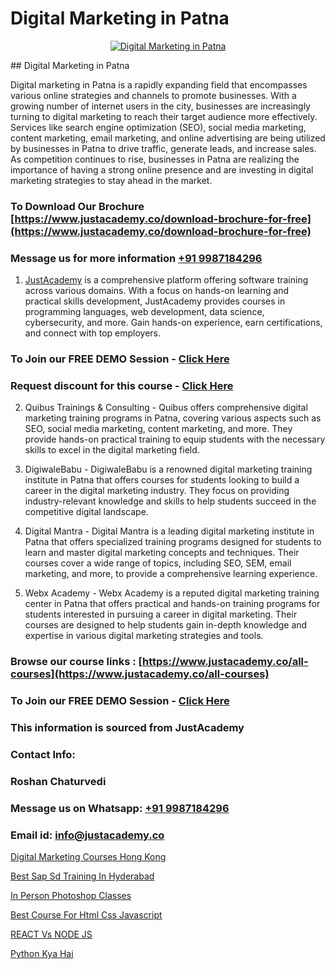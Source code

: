 # Digital Marketing in Patna

<p align="center">
  <a href="https://justacademy.co/course-detail/digital-marketing">
    <img src="https://justacademy.co/storage2/course_image/1676636720_course_image.webp" alt="Digital Marketing in Patna">
  </a>
</p>
## Digital Marketing in Patna

Digital marketing in Patna is a rapidly expanding field that encompasses various online strategies and channels to promote businesses. With a growing number of internet users in the city, businesses are increasingly turning to digital marketing to reach their target audience more effectively. Services like search engine optimization (SEO), social media marketing, content marketing, email marketing, and online advertising are being utilized by businesses in Patna to drive traffic, generate leads, and increase sales. As competition continues to rise, businesses in Patna are realizing the importance of having a strong online presence and are investing in digital marketing strategies to stay ahead in the market.
### To Download Our Brochure [https://www.justacademy.co/download-brochure-for-free](https://www.justacademy.co/download-brochure-for-free)
### Message us for more information [+91 9987184296](https://api.whatsapp.com/send?phone=919987184296)

1) [JustAcademy](https://justacademy.co) is a comprehensive platform offering software training across various domains. With a focus on hands-on learning and practical skills development, JustAcademy provides courses in programming languages, web development, data science, cybersecurity, and more. Gain hands-on experience, earn certifications, and connect with top employers.

### To Join our FREE DEMO Session - [Click Here](https://www.justacademy.co/register-for-course-demo/)
### Request discount for this course - [Click Here](https://justacademy.co/contact-us/)

2) Quibus Trainings & Consulting - Quibus offers comprehensive digital marketing training programs in Patna, covering various aspects such as SEO, social media marketing, content marketing, and more. They provide hands-on practical training to equip students with the necessary skills to excel in the digital marketing field.

3) DigiwaleBabu - DigiwaleBabu is a renowned digital marketing training institute in Patna that offers courses for students looking to build a career in the digital marketing industry. They focus on providing industry-relevant knowledge and skills to help students succeed in the competitive digital landscape.

4) Digital Mantra - Digital Mantra is a leading digital marketing institute in Patna that offers specialized training programs designed for students to learn and master digital marketing concepts and techniques. Their courses cover a wide range of topics, including SEO, SEM, email marketing, and more, to provide a comprehensive learning experience.

5) Webx Academy - Webx Academy is a reputed digital marketing training center in Patna that offers practical and hands-on training programs for students interested in pursuing a career in digital marketing. Their courses are designed to help students gain in-depth knowledge and expertise in various digital marketing strategies and tools.

### Browse our course links : [https://www.justacademy.co/all-courses](https://www.justacademy.co/all-courses) 
### To Join our FREE DEMO Session - [Click Here](https://www.justacademy.co/register-for-course-demo)


### This information is sourced from JustAcademy
### Contact Info:
### Roshan Chaturvedi
### Message us on Whatsapp: [+91 9987184296](https://api.whatsapp.com/send?phone=919987184296)
### Email id: [info@justacademy.co](mailto:info@justacademy.co)
                
[Digital Marketing Courses Hong Kong](https://www.linkedin.com/pulse/digital-marketing-courses-hong-kong-justacademy-cupertino-ukzic?trackingId=V9hZ32fFs%2FwNVIfACqJbvw%3D%3D&lipi=urn%3Ali%3Apage%3Ad_flagship3_company_admin%3BzQv8YsYPTiCPDkVRvYwOog%3D%3D)

[Best Sap Sd Training In Hyderabad](https://www.linkedin.com/pulse/best-sap-sd-training-hyderabad-justacademy-chennai-iyitf?trackingId=DLGzyPbch1bC3OvdlTCt9g%3D%3D&lipi=urn%3Ali%3Apage%3Ad_flagship3_company_admin%3BmbbduqyAR32m%2BKWos2V1hw%3D%3D)

[In Person Photoshop Classes](https://medium.com/@justacademytraining/in-person-photoshop-classes-f00cd0a3b5ca)

[Best Course For Html Css Javascript](https://medium.com/@surajvaishnav5015/best-course-for-html-css-javascript-f1bfe51d9ff4)

[REACT Vs NODE JS](https://justacademyin.github.io/justacademy/react-vs-node-js)

[Python Kya Hai](https://justacademyin.github.io/justacademy/python-kya-hai)

